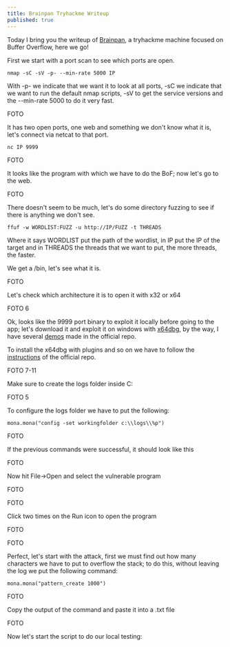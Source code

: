```yaml
---
title: Brainpan Tryhackme Writeup
published: true
---
```


Today I bring you the writeup of [Brainpan](https://tryhackme.com/room/brainpan), a tryhackme machine focused on Buffer Overflow, here we go!

First we start with a port scan to see which ports are open.

```shell
nmap -sC -sV -p- --min-rate 5000 IP
```

With -p- we indicate that we want it to look at all ports,  -sC we indicate that we want to run the default nmap scripts, -sV to get the service versions and the --min-rate 5000 to do it very fast.

FOTO

It has two open ports, one web and something we don't know what it is, let's connect via netcat to that port.

```shell
nc IP 9999
```

FOTO

It looks like the program with which we have to do the BoF; now let's go to the web.

FOTO

There doesn't seem to be much, let's do some directory fuzzing to see if there is anything we don't see.

```shell
ffuf -w WORDLIST:FUZZ -u http://IP/FUZZ -t THREADS
```

Where it says WORDLIST put the path of the wordlist, in IP put the IP of the target and in THREADS the threads that we want to put, the more threads, the faster.

We get a /bin, let's see what it is.

FOTO

Let's check which architecture it is to open it with x32 or x64

FOTO 6

Ok, looks like the 9999 port binary to exploit it locally before going to the app; let's download it and exploit it on windows with [x64dbg](https://github.com/therealdreg/x64dbg-exploiting/releases/download/1.1/x64dbg-exploitingv1.1.zip), by the way, I have several [demos](https://github.com/therealdreg/x64dbg-exploiting) made in the official repo.

To install the x64dbg with plugins and so on we have to follow the [instructions](https://github.com/therealdreg/x64dbg-exploiting) of the official repo.

FOTO 7-11

Make sure to create the logs folder inside C:

FOTO 5

To configure the logs folder we have to put the following:

```shell
mona.mona("config -set workingfolder c:\\logs\\%p")
```

FOTO

If the previous commands were successful, it should look like this

FOTO

Now hit File->Open and select the vulnerable program

FOTO

FOTO

Click two times on the Run icon to open the program

FOTO

FOTO

Perfect, let's start with the attack, first we must find out how many characters we have to put to overflow the stack; to do this, without leaving the log we put the following command:

```shell
mona.mona("pattern_create 1000")
```

FOTO

Copy the output of the command and paste it into a .txt file

FOTO

Now let's start the script to do our local testing:

```python

```
